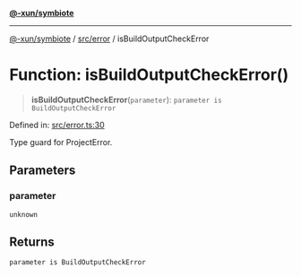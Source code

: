 [**@-xun/symbiote**](../../../README.md)

***

[@-xun/symbiote](../../../README.md) / [src/error](../README.md) / isBuildOutputCheckError

# Function: isBuildOutputCheckError()

> **isBuildOutputCheckError**(`parameter`): `parameter is BuildOutputCheckError`

Defined in: [src/error.ts:30](https://github.com/Xunnamius/symbiote/blob/6997faa5359efb83c247c1b6e5dcf27da55db104/src/error.ts#L30)

Type guard for ProjectError.

## Parameters

### parameter

`unknown`

## Returns

`parameter is BuildOutputCheckError`
